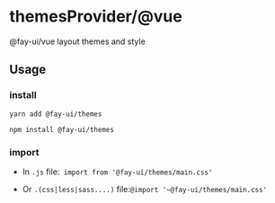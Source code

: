 # themesProvider/@vue

@fay-ui/vue layout themes and style

## Usage

### install

```shell
yarn add @fay-ui/themes

npm install @fay-ui/themes

```

### import

- In `.js` file:` import from '@fay-ui/themes/main.css'`

- Or `.(css|less|sass....)` file:`@import '~@fay-ui/themes/main.css'`
